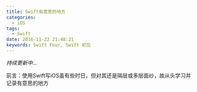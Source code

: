 ```yaml
---
title: Swift有意思的地方
categories:
  - iOS
tags:
  - Swift
date: 2016-11-22 21:48:21
keywords: Swift Four, Swift 初见
---
```



*持续更新中...*	

前言：使用Swift写iOS虽有些时日，但对其还是隔层或多层面纱，故从头学习并记录有意思的地方

